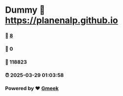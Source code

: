 # Dummy :link: https://planenalp.github.io 
### :page_facing_up: [8](https://planenalp.github.io/tag.html) 
### :speech_balloon: 0 
### :hibiscus: 118823 
### :alarm_clock: 2025-03-29 01:03:58 
### Powered by :heart: [Gmeek](https://github.com/Meekdai/Gmeek)
